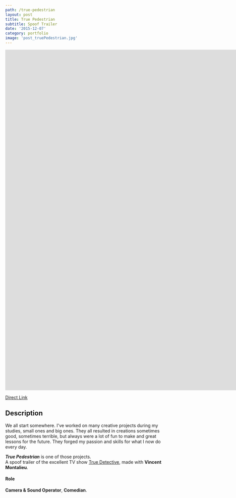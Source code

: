 ```yaml
---
path: /true-pedestrian
layout: post
title: True Pedestrian
subtitle: Spoof Trailer
date: '2015-12-07'
category: portfolio
image: 'post_truePedestrian.jpg'
---
```


<iframe width="1920" height="1080" src="https://www.youtube.com/embed/cz8iNzDwNpc?rel=0" frameborder="0" allowfullscreen></iframe>

[Direct Link](https://www.youtube.com/watch?v=cz8iNzDwNpc)

## Description

We all start somewhere. I've worked on many creative projects during my studies, small ones and big ones. They all resulted in creations sometimes good, sometimes terrible, but always were a lot of fun to make and great lessons for the future. They forged my passion and skills for what I now do every day.

**_True Pedestrian_** is one of those projects.  
A spoof trailer of the excellent TV show [True Detective](http://www.imdb.com/title/tt2356777/), made with **Vincent Montalieu**.

#### Role

**Camera & Sound Operator**, **Comedian**.
